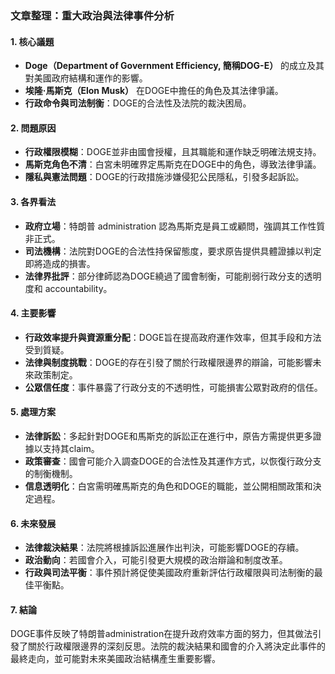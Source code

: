 ### 文章整理：重大政治與法律事件分析

#### 1. 核心議題
- **Doge（Department of Government Efficiency, 簡稱DOG-E）** 的成立及其對美國政府結構和運作的影響。
- **埃隆·馬斯克（Elon Musk）** 在DOGE中擔任的角色及其法律爭議。
- **行政命令與司法制衡**：DOGE的合法性及法院的裁決困局。

#### 2. 問題原因
- **行政權限模糊**：DOGE並非由國會授權，且其職能和運作缺乏明確法規支持。
- **馬斯克角色不清**：白宮未明確界定馬斯克在DOGE中的角色，導致法律爭議。
- **隱私與憲法問題**：DOGE的行政措施涉嫌侵犯公民隱私，引發多起訴訟。

#### 3. 各界看法
- **政府立場**：特朗普 administration 認為馬斯克是員工或顧問，強調其工作性質非正式。
- **司法機構**：法院對DOGE的合法性持保留態度，要求原告提供具體證據以判定即將造成的損害。
- **法律界批評**：部分律師認為DOGE繞過了國會制衡，可能削弱行政分支的透明度和 accountability。

#### 4. 主要影響
- **行政效率提升與資源重分配**：DOGE旨在提高政府運作效率，但其手段和方法受到質疑。
- **法律與制度挑戰**：DOGE的存在引發了關於行政權限邊界的辯論，可能影響未來政策制定。
- **公眾信任度**：事件暴露了行政分支的不透明性，可能損害公眾對政府的信任。

#### 5. 處理方案
- **法律訴訟**：多起針對DOGE和馬斯克的訴訟正在進行中，原告方需提供更多證據以支持其claim。
- **政策審查**：國會可能介入調查DOGE的合法性及其運作方式，以恢復行政分支的制衡機制。
- **信息透明化**：白宮需明確馬斯克的角色和DOGE的職能，並公開相關政策和決定過程。

#### 6. 未來發展
- **法律裁決結果**：法院將根據訴訟進展作出判決，可能影響DOGE的存續。
- **政治動向**：若國會介入，可能引發更大規模的政治辯論和制度改革。
- **行政與司法平衡**：事件預計將促使美國政府重新評估行政權限與司法制衡的最佳平衡點。

#### 7. 結論
DOGE事件反映了特朗普administration在提升政府效率方面的努力，但其做法引發了關於行政權限邊界的深刻反思。法院的裁決結果和國會的介入將決定此事件的最終走向，並可能對未來美國政治結構產生重要影響。